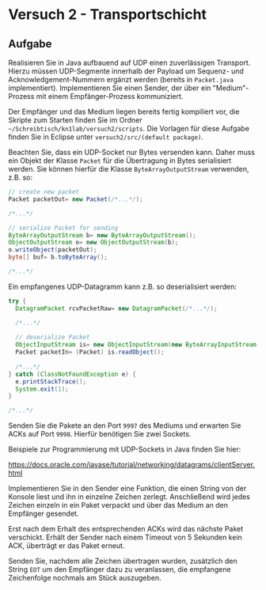 # Versuch 2 - Transportschicht

## Aufgabe

Realisieren Sie in Java aufbauend auf UDP einen zuverlässigen Transport. Hierzu müssen UDP-Segmente innerhalb der Payload um Sequenz- und Acknowledgement-Nummern ergänzt werden (bereits in `Packet.java` implementiert). Implementieren Sie einen Sender, der über ein "Medium"-Prozess mit einem Empfänger-Prozess kommuniziert.

Der Empfänger und das Medium liegen bereits fertig kompiliert vor, die Skripte zum Starten finden Sie im Ordner `~/Schreibtisch/kn1lab/versuch2/scripts`. Die Vorlagen für diese Aufgabe finden Sie in Eclipse unter `versuch2/src/(default package)`.

Beachten Sie, dass ein UDP-Socket nur Bytes versenden kann. Daher muss ein Objekt der Klasse `Packet` für die Übertragung in Bytes serialisiert werden. Sie können hierfür die Klasse `ByteArrayOutputStream` verwenden, z.B. so:

```java
// create new packet 
Packet packetOut= new Packet(/*...*/);

/*...*/

// serialize Packet for sending
ByteArrayOutputStream b= new ByteArrayOutputStream();
ObjectOutputStream o= new ObjectOutputStream(b);
o.writeObject(packetOut);
byte[] buf= b.toByteArray();

/*...*/
```

Ein empfangenes UDP-Datagramm kann z.B. so deserialisiert werden:

```java
try {
  DatagramPacket rcvPacketRaw= new DatagramPacket(/*...*/);

  /*...*/
  
  // deserialize Packet
  ObjectInputStream is= new ObjectInputStream(new ByteArrayInputStream(rcvPacketRaw.getData()));
  Packet packetIn= (Packet) is.readObject();
  
  /*...*/
} catch (ClassNotFoundException e) {
  e.printStackTrace();
  System.exit(1);
}

/*...*/
```

Senden Sie die Pakete an den Port `9997` des Mediums und erwarten Sie ACKs auf Port `9998`. Hierfür benötigen Sie zwei Sockets.

Beispiele zur Programmierung mit UDP-Sockets in Java finden Sie hier:

https://docs.oracle.com/javase/tutorial/networking/datagrams/clientServer.html
	
Implementieren Sie in den Sender eine Funktion, die einen String von der Konsole liest und ihn in einzelne Zeichen zerlegt. Anschließend wird jedes Zeichen einzeln in ein Paket verpackt und über das Medium an den Empfänger gesendet.

Erst nach dem Erhalt des entsprechenden ACKs wird das nächste Paket verschickt. Erhält der Sender nach einem Timeout von 5 Sekunden kein ACK, überträgt er das Paket erneut.

Senden Sie, nachdem alle Zeichen übertragen wurden, zusätzlich den String `EOT` um den Empfänger dazu zu veranlassen, die empfangene Zeichenfolge nochmals am Stück auszugeben.
